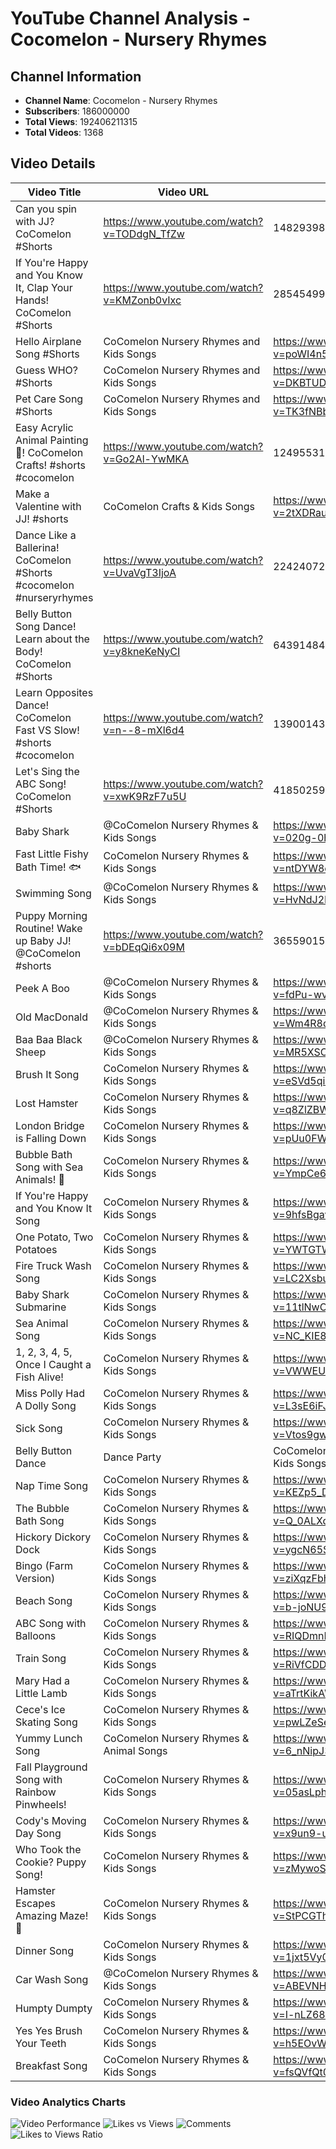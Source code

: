# YouTube Channel Analysis - Cocomelon - Nursery Rhymes

## Channel Information
- **Channel Name**: Cocomelon - Nursery Rhymes
- **Subscribers**: 186000000
- **Total Views**: 192406211315
- **Total Videos**: 1368

## Video Details

| Video Title               | Video URL                              | Views   | Likes   | Comments |
|---------------------------|----------------------------------------|---------|---------|----------|
| Can you spin with JJ? CoComelon #Shorts | https://www.youtube.com/watch?v=TODdgN_TfZw | 14829398 | 217439 | 0 |
| If You&#39;re Happy and You Know It, Clap Your Hands! CoComelon #Shorts | https://www.youtube.com/watch?v=KMZonb0vIxc | 28545499 | 431961 | 0 |
| Hello Airplane Song #Shorts | CoComelon Nursery Rhymes and Kids Songs | https://www.youtube.com/watch?v=poWI4n59mwc | 81834971 | 1291630 | 0 |
| Guess WHO? #Shorts | CoComelon Nursery Rhymes and Kids Songs | https://www.youtube.com/watch?v=DKBTUD-phoI | 44108506 | 936917 | 0 |
| Pet Care Song #Shorts | CoComelon Nursery Rhymes and Kids Songs | https://www.youtube.com/watch?v=TK3fNBbGlAg | 15678217 | 324482 | 0 |
| Easy Acrylic Animal Painting🎨! CoComelon Crafts! #shorts #cocomelon | https://www.youtube.com/watch?v=Go2Al-YwMKA | 12495531 | 209635 | 0 |
| Make a Valentine with JJ! #shorts | CoComelon Crafts &amp; Kids Songs | https://www.youtube.com/watch?v=2tXDRauwiPM | 19034216 | 343970 | 0 |
| Dance Like a Ballerina! CoComelon #Shorts #cocomelon #nurseryrhymes | https://www.youtube.com/watch?v=UvaVgT3IjoA | 22424072 | 472250 | 0 |
| Belly Button Song Dance! Learn about the Body! CoComelon #Shorts | https://www.youtube.com/watch?v=y8kneKeNyCI | 643914840 | 9575237 | 0 |
| Learn Opposites Dance! CoComelon Fast VS Slow! #shorts #cocomelon | https://www.youtube.com/watch?v=n--8-mXl6d4 | 13900143 | 210327 | 0 |
| Let&#39;s Sing the ABC Song! CoComelon #Shorts | https://www.youtube.com/watch?v=xwK9RzF7u5U | 41850259 | 660671 | 0 |
| Baby Shark | @CoComelon Nursery Rhymes &amp; Kids Songs | https://www.youtube.com/watch?v=020g-0hhCAU | 3651780247 | 8356799 | 0 |
| Fast Little Fishy Bath Time! 🐟 | CoComelon Nursery Rhymes &amp; Kids Songs | https://www.youtube.com/watch?v=ntDYW8eva7Q | 12788456 | 31804 | 0 |
| Swimming Song | @CoComelon Nursery Rhymes &amp; Kids Songs | https://www.youtube.com/watch?v=HvNdJ2RCReg | 1468035352 | 3414396 | 0 |
| Puppy Morning Routine! Wake up Baby JJ! @CoComelon  #shorts | https://www.youtube.com/watch?v=bDEqQi6x09M | 36559015 | 766009 | 0 |
| Peek A Boo | @CoComelon Nursery Rhymes &amp; Kids Songs | https://www.youtube.com/watch?v=fdPu-wvl3KE | 2320552920 | 4494970 | 0 |
| Old MacDonald | @CoComelon Nursery Rhymes &amp; Kids Songs | https://www.youtube.com/watch?v=Wm4R8d0d8kU | 2172991680 | 6244101 | 0 |
| Baa Baa Black Sheep | @CoComelon Nursery Rhymes &amp; Kids Songs | https://www.youtube.com/watch?v=MR5XSOdjKMA | 4307646218 | 10102166 | 0 |
| Brush It Song | CoComelon Nursery Rhymes &amp; Kids Songs | https://www.youtube.com/watch?v=eSVd5qi4dfc | 86969570 | 131595 | 0 |
| Lost Hamster | CoComelon Nursery Rhymes &amp; Kids Songs | https://www.youtube.com/watch?v=q8ZlZBWnUmY | 350277603 | 841732 | 0 |
| London Bridge is Falling Down | CoComelon Nursery Rhymes &amp; Kids Songs | https://www.youtube.com/watch?v=pUu0FWlMpgk | 1096807806 | 2073251 | 0 |
| Bubble Bath Song with Sea Animals!  🛀 | CoComelon Nursery Rhymes &amp; Kids Songs | https://www.youtube.com/watch?v=YmpCe68y6SM | 22115877 | 45006 | 0 |
| If You&#39;re Happy and You Know It Song | CoComelon Nursery Rhymes &amp; Kids Songs | https://www.youtube.com/watch?v=9hfsBgavsmc | 422271031 | 909716 | 0 |
| One Potato, Two Potatoes | CoComelon Nursery Rhymes &amp; Kids Songs | https://www.youtube.com/watch?v=YWTGTWnxR2k | 690446265 | 1613039 | 0 |
| Fire Truck Wash Song | CoComelon Nursery Rhymes &amp; Kids Songs | https://www.youtube.com/watch?v=LC2XsbuENMY | 259907365 | 296769 | 0 |
| Baby Shark Submarine | CoComelon Nursery Rhymes &amp; Kids Songs | https://www.youtube.com/watch?v=11tlNwOjmis | 412468340 | 907709 | 0 |
| Sea Animal Song | CoComelon Nursery Rhymes &amp; Kids Songs | https://www.youtube.com/watch?v=NC_KIE8DbtE | 270277243 | 456040 | 0 |
| 1, 2, 3, 4, 5, Once I Caught a Fish Alive! | CoComelon Nursery Rhymes &amp; Kids Songs | https://www.youtube.com/watch?v=VWWEUChKo6s | 137725605 | 361497 | 0 |
| Miss Polly Had A Dolly Song | CoComelon Nursery Rhymes &amp; Kids Songs | https://www.youtube.com/watch?v=L3sE6iFJc9s | 118273289 | 149959 | 0 |
| Sick Song | CoComelon Nursery Rhymes &amp; Kids Songs | https://www.youtube.com/watch?v=Vtos9gw1HJI | 2054981601 | 4311378 | 0 |
| Belly Button Dance | Dance Party | CoComelon Nursery Rhymes &amp; Kids Songs | https://www.youtube.com/watch?v=LA2q3QwhG54 | 172788528 | 274237 | 0 |
| Nap Time Song | CoComelon Nursery Rhymes &amp;  Kids Songs | https://www.youtube.com/watch?v=KEZp5_DgABA | 284082713 | 570986 | 0 |
| The Bubble Bath Song | CoComelon Nursery Rhymes &amp; Kids Songs | https://www.youtube.com/watch?v=Q_0ALXqdzRM | 27330429 | 45068 | 0 |
| Hickory Dickory Dock | CoComelon Nursery Rhymes &amp; Kids Songs | https://www.youtube.com/watch?v=ygcN65SlLFg | 1176806313 | 2299030 | 0 |
| Bingo (Farm Version) | CoComelon Nursery Rhymes &amp; Kids Songs | https://www.youtube.com/watch?v=ziXqzFbhs4k | 380248686 | 576508 | 0 |
| Beach Song | CoComelon Nursery Rhymes &amp; Kids Songs | https://www.youtube.com/watch?v=b-joNU9em1w | 699554090 | 1913553 | 0 |
| ABC Song with Balloons | CoComelon Nursery Rhymes &amp; Kids Songs | https://www.youtube.com/watch?v=RIQDmnIJZv8 | 269404563 | 587059 | 0 |
| Train Song | CoComelon Nursery Rhymes &amp; Kids Songs | https://www.youtube.com/watch?v=RiVfCDDpoxc | 277980127 | 730362 | 0 |
| Mary Had a Little Lamb | CoComelon Nursery Rhymes &amp; Kids Songs | https://www.youtube.com/watch?v=aTrtKikAW6E | 312356195 | 603994 | 0 |
| Cece&#39;s Ice Skating Song | CoComelon Nursery Rhymes &amp; Kids Songs | https://www.youtube.com/watch?v=pwLZeSetzQs | 12512886 | 20801 | 0 |
| Yummy Lunch Song | CoComelon Nursery Rhymes &amp; Animal Songs | https://www.youtube.com/watch?v=6_nNipJ3r9E | 60402402 | 49001 | 0 |
| Fall Playground Song with Rainbow Pinwheels! | CoComelon Nursery Rhymes &amp; Kids Songs | https://www.youtube.com/watch?v=05asLphYDv0 | 2401733 | 4950 | 0 |
| Cody&#39;s Moving Day Song | CoComelon Nursery Rhymes &amp; Kids Songs | https://www.youtube.com/watch?v=x9un9-ul96c | 89941935 | 117374 | 0 |
| Who Took the Cookie? Puppy Song! | CoComelon Nursery Rhymes &amp; Kids Songs | https://www.youtube.com/watch?v=zMywoS4KLZM | 13260850 | 15506 | 0 |
| Hamster Escapes Amazing Maze! 🐹 | CoComelon Nursery Rhymes &amp; Kids Songs | https://www.youtube.com/watch?v=StPCGThr0J0 | 21768733 | 24541 | 0 |
| Dinner Song | CoComelon Nursery Rhymes &amp; Kids Songs | https://www.youtube.com/watch?v=1jxt5Vy0hq4 | 60075143 | 52974 | 0 |
| Car Wash Song | @CoComelon Nursery Rhymes &amp; Kids Songs | https://www.youtube.com/watch?v=ABEVNHqmbJ4 | 1128564811 | 2488782 | 0 |
| Humpty Dumpty | CoComelon Nursery Rhymes &amp; Kids Songs | https://www.youtube.com/watch?v=I-nLZ68-c3g | 498668065 | 1240658 | 0 |
| Yes Yes Brush Your Teeth | CoComelon Nursery Rhymes &amp; Kids Songs | https://www.youtube.com/watch?v=h5EOvWV1uQo | 56609119 | 128345 | 0 |
| Breakfast Song | CoComelon Nursery Rhymes &amp; Kids Songs | https://www.youtube.com/watch?v=fsQVfQt0HOk | 1289737085 | 2873056 | 0 |
### Video Analytics Charts
![Video Performance](video_performance.png)
![Likes vs Views](likes_vs_views.png)
![Comments](comments_chart.png)
![Likes to Views Ratio](likes_to_views_ratio.png)
